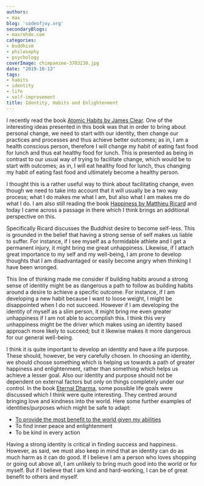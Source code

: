 ```yaml
---
authors:
- max
blog: 'codeofjoy.org'
secondaryBlogs:
- maxrohde.com
categories:
- buddhism
- philosophy
- psychology
coverImage: chimpanzee-3703230.jpg
date: "2019-10-13"
tags:
- habits
- identity
- life
- self-improvement
title: Identity, Habits and Enlightenment
---
```


I recently read the book [Atomic Habits by James Clear](https://www.goodreads.com/book/show/40121378-atomic-habits). One of the interesting ideas presented in this book was that in order to bring about personal change, we need to start with our identity, then change our practices and processes and thus achieve better outcomes; as in, I am a health conscious person, therefore I will change my habit of eating fast food for lunch and thus eat healthy food for lunch. This is presented as being in contrast to our usual way of trying to facilitate change, which would be to start with outcomes; as in, I will eat healthy food for lunch, thus changing my habit of eating fast food and ultimately become a healthy person.

I thought this is a rather useful way to think about facilitating change, even though we need to take into account that it will usually be a two way process; what I do makes me what I am, but also what I am makes me do what I do. I am also still reading the book [Happiness by Matthieu Ricard](https://www.goodreads.com/book/show/96885.Happiness) and today I came across a passage in there which I think brings an additional perspective on this.

Specifically Ricard discusses the Buddhist desire to become self-less. This is grounded in the belief that having a strong sense of self makes us liable to suffer. For instance, if I see myself as a formidable athlete and I get a permanent injury, it might bring me great unhappiness. Likewise, if I attach great importance to my self and my well-being, I am prone to develop thoughts that I am disadvantaged or easily become angry when thinking I have been wronged.

This line of thinking made me consider if building habits around a strong sense of identity might be as dangerous a path to follow as building habits around a desire to achieve a specific outcome. For instance, if I am developing a new habit because I want to loose weight, I might be disappointed when I do not succeed. However if I am developing the identity of myself as a slim person, it might bring me even greater unhappiness if I am not able to accomplish this. I think this very unhappiness might be the driver which makes using an identity based approach more likely to succeed; but it likewise makes it more dangerous for our general well-being.

I think it is quite important to develop an identity and have a life purpose. These should, however, be very carefully chosen. In choosing an identity, we should choose something which is helping us towards a path of greater happiness and enlightenment, rather than something which helps us achieve a lesser goal. Also our identity and purpose should not be dependent on external factors but only on things completely under our control. In the book [Eternal Dharma](https://www.goodreads.com/review/show/2921883200), some possible life goals were discussed which I think were quite interesting. They centred around bringing love and kindness into the world. Here some further examples of identities/purposes which might be safe to adapt:

- [To provide the most benefit to the world given my abilities](https://maxrohde.com/2019/09/27/my-life-goals/)
- To find inner peace and enlightenment
- To be kind in every action

Having a strong identity is critical in finding success and happiness. However, as said, we must also keep in mind that an identity can do as much harm as it can do good. If I believe I am a person who loves shopping or going out above all, I am unlikely to bring much good into the world or for myself. But if I believe that I am kind and hard-working, I can be of great benefit to others and myself.

